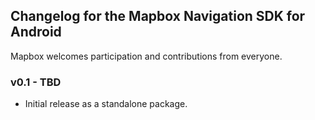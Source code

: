 ## Changelog for the Mapbox Navigation SDK for Android

Mapbox welcomes participation and contributions from everyone.

### v0.1 - TBD

* Initial release as a standalone package.
